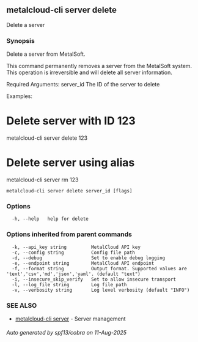 ## metalcloud-cli server delete

Delete a server

### Synopsis

Delete a server from MetalSoft.

This command permanently removes a server from the MetalSoft system. 
This operation is irreversible and will delete all server information.

Required Arguments:
  server_id              The ID of the server to delete

Examples:
  # Delete server with ID 123
  metalcloud-cli server delete 123

  # Delete server using alias
  metalcloud-cli server rm 123


```
metalcloud-cli server delete server_id [flags]
```

### Options

```
  -h, --help   help for delete
```

### Options inherited from parent commands

```
  -k, --api_key string         MetalCloud API key
  -c, --config string          Config file path
  -d, --debug                  Set to enable debug logging
  -e, --endpoint string        MetalCloud API endpoint
  -f, --format string          Output format. Supported values are 'text','csv','md','json','yaml'. (default "text")
  -i, --insecure_skip_verify   Set to allow insecure transport
  -l, --log_file string        Log file path
  -v, --verbosity string       Log level verbosity (default "INFO")
```

### SEE ALSO

* [metalcloud-cli server](metalcloud-cli_server.md)	 - Server management

###### Auto generated by spf13/cobra on 11-Aug-2025
